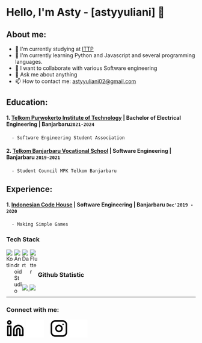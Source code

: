 # Hello, I'm Asty - [astyyuliani] 👋
## About me:
- 🔭 I'm currently studying at [ITTP](https://ittelkom-pwt.ac.id/)
- 🌱 I'm currently learning Python and Javascript and several programming languages.
- 👯 I want to collaborate with various Software engineering
- 💬 Ask me about anything
- 📫 How to contact me: astyyuliani02@gmail.com

## Education:

#### 1. [Telkom Purwokerto Institute of Technology](https://ittelkom-pwt.ac.id/) | Bachelor of Electrical Engineering | Banjarbaru`2021-2024`
      - Software Engineering Student Association

#### 2. [Telkom Banjarbaru Vocational School](https://www.smktelkom-bjb.sch.id/web/) | Software Engineering | Banjarbaru `2019-2021`
      - Student Council MPK Telkom Banjarbaru

## Experience:
#### 1. [Indonesian Code House](https://rumahkoding.id/) | Software Engineering | Banjarbaru `Dec'2019 - 2020`
      - Making Simple Games

### Tech Stack
  <a href="#"><img align="left" alt="Kotlin" title="Kotlin" width="21px" src="https://seeklogo.com/images/K/kotlin-logo-30C1970B05-seeklogo.com.png" /></a>
  <a href="#"><img align="left" alt="Android Studio" title="Android Studio" width="21px" src="https://seeklogo.com/images/A/android-new-2019-logo-3CD3BC571C-seeklogo.com.png" /></a>
  <a href="#"><img align="left" alt="Dart" title="Dart" width="21px" src="https://seeklogo.com/images/D/dart-logo-FDA1939EC4-seeklogo.com.png" /></a>
  <a href="#"><img align="left" alt="Flutter" title="Flutter" width="21px" src="https://seeklogo.com/images/F/flutter-logo-5086DD11C5-seeklogo.com.png" /></a>
  <br>
  <br>
  
### Github Statistic
<p align="left">
<a href="https://github.com/fakhrymubarak">
  <img height="180em" src="https://github-readme-stats-eight-theta.vercel.app/api?username=fakhrymubarak&show_icons=true&theme=algolia&include_all_commits=true&count_private=true"/>
  <img height="180em" src="https://github-readme-stats-eight-theta.vercel.app/api/top-langs/?username=fakhrymubarak&layout=compact&theme=algolia"/>
</a>
</p>

---
### Connect with me:
[![website](./img/linkedin-light.svg)](https://www.linkedin.com/in/astyyuliani/#gh-light-mode-only)
[![website](./img/linkedin-dark.svg)](https://www.linkedin.com/in/astyyuliani/#gh-dark-mode-only)
&nbsp;&nbsp;
[![website](./img/instagram-light.svg)](https://www.instagram.com/astyyliani__/#gh-light-mode-only)
[![website](./img/instagram-dark.svg)](https://www.instagram.com/astyyliani__/#gh-dark-mode-only)

[webdev]: https://github.com/astyyuliani/astyyuliani
